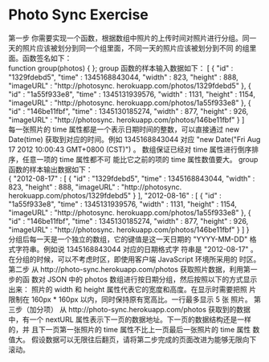 <h1>Photo Sync Exercise</h1>
第一步
你需要实现一个函数，根据数组中照片的上传时间对照片进行分组。同一
天的照片应该被划分到同一个组里面，不同一天的照片应该被划分到不同
的组里面。函数签名如下：<br>
function group(photos) { };
group 函数的样本输入数据如下：
[
{
"id" : "1329fdebd5",
"time" : 1345168843044,
"width" : 823,
"height" : 888,
"imageURL" : "http://photosync.
herokuapp.com/photos/1329fdebd5"
},
{
"id" : "1a55f933e8",
"time" : 1345131939576,
"width" : 1131,
"height" : 1154,
"imageURL" : "http://photosync.
herokuapp.com/photos/1a55f933e8"
},
{
"id" : "146be11fbf",
"time" : 1345130185274,
"width" : 877,
"height" : 926,
"imageURL" : "http://photosync.
herokuapp.com/photos/146be11fbf"
}
]</br>
每一张照片的 time 属性都是一个表示日期时间的整数，可以直接通过
new Date(time) 获取到对应的时间。例如 1345168843044 对应
"new Date("Fri Aug 17 2012 10:00:43 GMT+0800 (CST)") 。
数组保证已经对 time 属性进行倒序排序，任意一项的 time 属性都不可
能比它之前的项的 time 属性数值要大。
group 函数的样本输出数据如下：</br>
{
"2012-08-17" : [
{
"id" : "1329fdebd5",
"time" : 1345168843044,
"width" : 823,
"height" : 888,
"imageURL" : "http://photosync.
herokuapp.com/photos/1329fdebd5"
}
],
"2012-08-16" : [
{
"id" : "1a55f933e8",
"time" : 1345131939576,
"width" : 1131,
"height" : 1154,
"imageURL" : "http://photosync.
herokuapp.com/photos/1a55f933e8"
},
{
"id" : "146be11fbf",
"time" : 1345130185274,
"width" : 877,
"height" : 926,
"imageURL" : "http://photosync.
herokuapp.com/photos/146be11fbf"
}
]
}</br>
分组后每一天是一个独立的数组，它的键值是这一天日期的
"YYYY-MM-DD" 格式字符串。例如说 1345168843044 对应的日期格式字
符串是 "2012-08-17" 。
在分组的时候，可以不考虑时区，即使用客户端 JavaScript 环境所采用的
时区。
第二步
从 http://photo-sync.herokuapp.com/photos 获取照片数据，利用第一步的函
数对 JSON 中的 photos 数组进行按日期分组，然后按照以下的方式显示
出来：
照片的 width 和 height 属性代表它的宽度和高度。在显示时需要把照
片限制在 160px * 160px 以内，同时保持原有宽高比。一行最多显示 5 张
照片。
第三步（加分项）
从 http://photo-sync.herokuapp.com/photos 获取到的数据中，有一个
nextURL 属性表示下一页的数据地址。下一页的数据结构还是一样的，并
且下一页第一张照片的 time 属性不比上一页最后一张照片的 time 属性
数值大。
假设数据可以无限往后翻页，请将第二步完成的页面改进为能够无限向下
滚动。</br>

